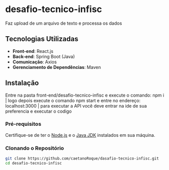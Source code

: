 # desafio-tecnico-infisc

Faz upload de um arquivo de texto e processa os dados

## Tecnologias Utilizadas

- **Front-end**: React.js
- **Back-end**: Spring Boot (Java)
- **Comunicação**: Axios
- **Gerenciamento de Dependências**: Maven

## Instalação
Entre na pasta front-end/desafio-tecnico-infisc e execute o comando: npm i |
logo depois execute o comando npm start e entre no endereço: localhost:3000 |
para executar a API você deve entrar na ide de sua preferencia e executar o codigo




### Pré-requisitos

Certifique-se de ter o [Node.js](https://nodejs.org/) e o [Java JDK](https://www.oracle.com/java/technologies/javase-jdk11-downloads.html) instalados em sua máquina.

### Clonando o Repositório

```bash
git clone https://github.com/caetanoRoque/dasafio-tecnico-infisc.git
cd desafio-tecnico-infisc

